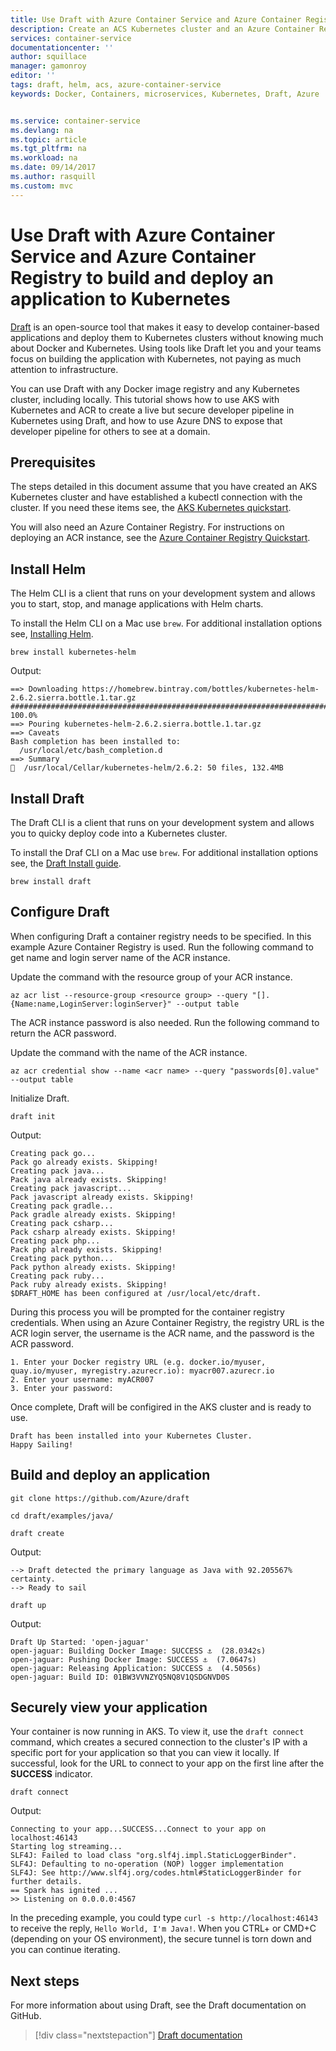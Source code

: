 ```yaml
---
title: Use Draft with Azure Container Service and Azure Container Registry | Microsoft Docs
description: Create an ACS Kubernetes cluster and an Azure Container Registry to create your first application in Azure with Draft.
services: container-service
documentationcenter: ''
author: squillace
manager: gamonroy
editor: ''
tags: draft, helm, acs, azure-container-service
keywords: Docker, Containers, microservices, Kubernetes, Draft, Azure


ms.service: container-service
ms.devlang: na
ms.topic: article
ms.tgt_pltfrm: na
ms.workload: na
ms.date: 09/14/2017
ms.author: rasquill
ms.custom: mvc
---
```


# Use Draft with Azure Container Service and Azure Container Registry to build and deploy an application to Kubernetes

[Draft](https://aka.ms/draft) is an open-source tool that makes it easy to develop container-based applications and deploy them to Kubernetes clusters without knowing much about Docker and Kubernetes. Using tools like Draft let you and your teams focus on building the application with Kubernetes, not paying as much attention to infrastructure.

You can use Draft with any Docker image registry and any Kubernetes cluster, including locally. This tutorial shows how to use AKS with Kubernetes and ACR to create a live but secure developer pipeline in Kubernetes using Draft, and how to use Azure DNS to expose that developer pipeline for others to see at a domain.

## Prerequisites

The steps detailed in this document assume that you have created an AKS Kubernetes cluster and have established a kubectl connection with the cluster. If you need these items see, the [AKS Kubernetes quickstart](./kubernetes-walkthrough.md).

You will also need an Azure Container Registry. For instructions on deploying an ACR instance, see the [Azure Container Registry Quickstart](../container-registry/container-registry-get-started-azure-cli.md).


## Install Helm

The Helm CLI is a client that runs on your development system and allows you to start, stop, and manage applications with Helm charts. 

To install the Helm CLI on a Mac use `brew`. For additional installation options see, [Installing Helm](https://github.com/kubernetes/helm/blob/master/docs/install.md).
 
```console
brew install kubernetes-helm
```

Output:

```console
==> Downloading https://homebrew.bintray.com/bottles/kubernetes-helm-2.6.2.sierra.bottle.1.tar.gz
######################################################################## 100.0%
==> Pouring kubernetes-helm-2.6.2.sierra.bottle.1.tar.gz
==> Caveats
Bash completion has been installed to:
  /usr/local/etc/bash_completion.d
==> Summary
🍺  /usr/local/Cellar/kubernetes-helm/2.6.2: 50 files, 132.4MB
```

## Install Draft

The Draft CLI is a client that runs on your development system and allows you to quicky deploy code into a Kubernetes cluster.

To install the Draf CLI on a Mac use `brew`. For additional installation options see, the [Draft Install guide](https://github.com/Azure/draft/blob/master/docs/install.md).

```console
brew install draft
```

## Configure Draft

When configuring Draft a container registry needs to be specified. In this example Azure Container Registry is used. Run the following command to get name and login server name of the ACR instance.

Update the command with the resource group of your ACR instance.

```console
az acr list --resource-group <resource group> --query "[].{Name:name,LoginServer:loginServer}" --output table
```

The ACR instance password is also needed. Run the following command to return the ACR password.

Update the command with the name of the ACR instance.

```console
az acr credential show --name <acr name> --query "passwords[0].value" --output table
```

Initialize Draft.

```console
draft init
```

Output:

```console
Creating pack go...
Pack go already exists. Skipping!
Creating pack java...
Pack java already exists. Skipping!
Creating pack javascript...
Pack javascript already exists. Skipping!
Creating pack gradle...
Pack gradle already exists. Skipping!
Creating pack csharp...
Pack csharp already exists. Skipping!
Creating pack php...
Pack php already exists. Skipping!
Creating pack python...
Pack python already exists. Skipping!
Creating pack ruby...
Pack ruby already exists. Skipping!
$DRAFT_HOME has been configured at /usr/local/etc/draft.
```

During this process you will be prompted for the container registry credentials. When using an Azure Container Registry, the registry URL is the ACR login server, the username is the ACR name, and the password is the ACR password.

```console
1. Enter your Docker registry URL (e.g. docker.io/myuser, quay.io/myuser, myregistry.azurecr.io): myacr007.azurecr.io
2. Enter your username: myACR007
3. Enter your password:
```

Once complete, Draft will be configired in the AKS cluster and is ready to use.

```console
Draft has been installed into your Kubernetes Cluster.
Happy Sailing!
```

## Build and deploy an application    

```console
git clone https://github.com/Azure/draft
```

```console
cd draft/examples/java/
```

```console
draft create
```

Output:

```console
--> Draft detected the primary language as Java with 92.205567% certainty.
--> Ready to sail
```

```console
draft up
```

Output:

```console
Draft Up Started: 'open-jaguar'
open-jaguar: Building Docker Image: SUCCESS ⚓  (28.0342s)
open-jaguar: Pushing Docker Image: SUCCESS ⚓  (7.0647s)
open-jaguar: Releasing Application: SUCCESS ⚓  (4.5056s)
open-jaguar: Build ID: 01BW3VVNZYQ5NQ8V1QSDGNVD0S
```

## Securely view your application

Your container is now running in AKS. To view it, use the `draft connect` command, which creates a secured connection to the cluster's IP with a specific port for your application so that you can view it locally. If successful, look for the URL to connect to your app on the first line after the **SUCCESS** indicator.


```console
draft connect
```

Output:

```
Connecting to your app...SUCCESS...Connect to your app on localhost:46143
Starting log streaming...
SLF4J: Failed to load class "org.slf4j.impl.StaticLoggerBinder".
SLF4J: Defaulting to no-operation (NOP) logger implementation
SLF4J: See http://www.slf4j.org/codes.html#StaticLoggerBinder for further details.
== Spark has ignited ...
>> Listening on 0.0.0.0:4567
```

In the preceding example, you could type `curl -s http://localhost:46143` to receive the reply, `Hello World, I'm Java!`. When you CTRL+ or CMD+C (depending on your OS environment), the secure tunnel is torn down and you can continue iterating.

## Next steps

For more information about using Draft, see the Draft documentation on GitHub.

> [!div class="nextstepaction"]
> [Draft documentation](https://github.com/Azure/draft/tree/master/docs)
